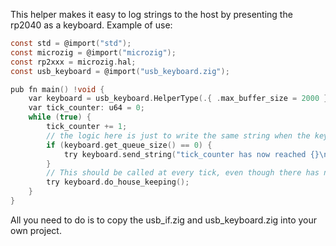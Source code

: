 This helper makes it easy to log strings to the host by presenting the rp2040 as a keyboard.
Example of use: 

```c
const std = @import("std");
const microzig = @import("microzig");
const rp2xxx = microzig.hal;
const usb_keyboard = @import("usb_keyboard.zig");

pub fn main() !void {
    var keyboard = usb_keyboard.HelperType(.{ .max_buffer_size = 2000 }).Create();
    var tick_counter: u64 = 0;
    while (true) {
        tick_counter += 1;
        // the logic here is just to write the same string when the keyboards internal queue is empty but send_string
        if (keyboard.get_queue_size() == 0) {
            try keyboard.send_string("tick_counter has now reached {}\n", .{tick_counter});
        }
        // This should be called at every tick, even though there has not been logged anything to keep the usb connection alive.
        try keyboard.do_house_keeping();
    }
}
```

All you need to do is to copy the usb_if.zig and usb_keyboard.zig into your own project.

